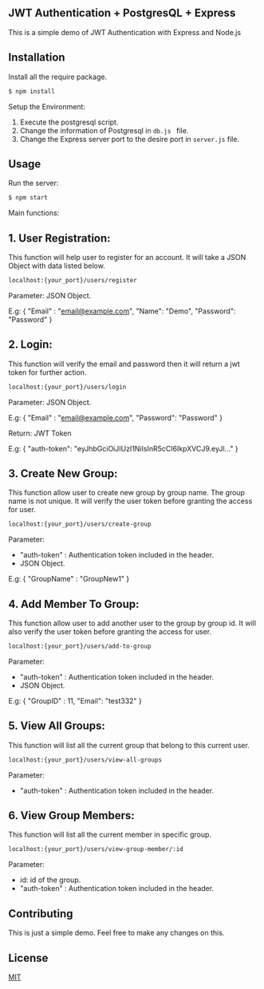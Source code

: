 ## JWT Authentication + PostgresQL + Express

This is a simple demo of JWT Authentication with Express and Node.js

## Installation
Install all the require package.
```bash
$ npm install 
```
Setup the Environment:

1. Execute the postgresql script.
2. Change the information of Postgresql in ```db.js ``` file.
3. Change the Express server port to the desire port in ``server.js`` file.


## Usage

Run the server:
```bash
$ npm start
```
Main functions:

## 1. User Registration:
This function will help user to register for an account. It will take a JSON Object with data listed below.
```bash
localhost:{your_port}/users/register
```
Parameter:  JSON Object. 

E.g:  {
    "Email" : "email@example.com",
    "Name": "Demo",
    "Password": "Password"
}

## 2. Login:
This function will verify the email and password then it will return a jwt token for further action.
```bash
localhost:{your_port}/users/login
```
Parameter:  JSON Object. 

E.g:  {
    "Email" : "email@example.com",
    "Password": "Password"
}

Return: JWT Token

E.g: {
    "auth-token": "eyJhbGciOiJIUzI1NiIsInR5cCI6IkpXVCJ9.eyJl..."
}

## 3. Create New Group:
This function allow user to create new group by group name. The group name is not unique. It will verify the user token before granting the access for user.
```bash
localhost:{your_port}/users/create-group
```
Parameter:  
- "auth-token" : Authentication token included in the header.
- JSON Object. 

E.g:  {
     "GroupName" : "GroupNew1"
}


## 4. Add Member To Group:
This function allow user to add another user to the group by group id. It will also verify the user token before granting the access for user.
```bash
localhost:{your_port}/users/add-to-group
```
Parameter:  
- "auth-token" : Authentication token included in the header.
- JSON Object. 

E.g:  {
     "GroupID" : 11,
    "Email": "test332"
}

## 5. View All Groups:
This function will list all the current group that belong to this current user.
```bash
localhost:{your_port}/users/view-all-groups
```
Parameter:  
- "auth-token" : Authentication token included in the header. 

## 6. View Group Members:
This function will list all the current member in specific group.
```bash
localhost:{your_port}/users/view-group-member/:id
```
Parameter:  
- id: id of the group.
- "auth-token" : Authentication token included in the header. 



## Contributing
This is just a simple demo. Feel free to make any changes on this.

## License
[MIT](https://choosealicense.com/licenses/mit/)
